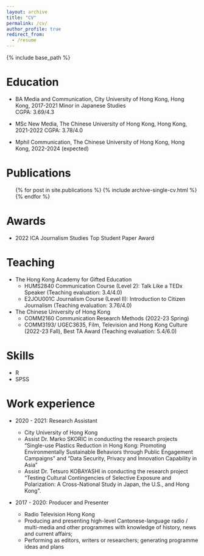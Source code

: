 ```yaml
---
layout: archive
title: "CV"
permalink: /cv/
author_profile: true
redirect_from:
  - /resume
---
```


{% include base_path %}

Education
======
* BA Media and Communication, City University of Hong Kong, Hong Kong, 2017-2021
Minor in Japanese Studies	 
CGPA: 3.69/4.3

* MSc New Media, The Chinese University of Hong Kong, Hong Kong, 2021-2022
CGPA: 3.78/4.0

* Mphil Communication, The Chinese University of Hong Kong, Hong Kong, 2022-2024 (expected)

Publications
======
  <ul>{% for post in site.publications %}
    {% include archive-single-cv.html %}
  {% endfor %}</ul>
  
Awards
======
* 2022 ICA Journalism Studies Top Student Paper Award
 
Teaching
======
* The Hong Kong Academy for Gifted Education
  * HUMS2840 Communication Course (Level 2): Talk Like a TEDx Speaker (Teaching evaluation: 3.4/4.0)
  * E2JOU001C Journalism Course (Level II): Introduction to Citizen Journalism (Teaching evaluation: 3.76/4.0)
* The Chinese University of Hong Kong
  * COMM2160 Communication Research Methods (2022-23 Spring)
  * COMM3193/ UGEC3635, Film, Television and Hong Kong Culture (2022-23 Fall), Best TA Award (Teaching evaluation: 5.4/6.0)  

Skills
======
* R
* SPSS

Work experience
======
* 2020 - 2021: Research Assistant
  * City University of Hong Kong
  * Assist Dr. Marko SKORIC in conducting the research projects “Single-use Plastics Reduction in Hong Kong: Promoting Environmentally Sustainable Behaviors through Public Engagement Campaigns" and “Data Security, Privacy and Innovation Capability in Asia”
  * Assist Dr. Tetsuro KOBAYASHI in conducting the research project “Testing Cultural Contingencies of Selective Exposure and Polarization: A Cross-National Study in Japan, the U.S., and Hong Kong".

* 2017 - 2020: Producer and Presenter
  * Radio Television Hong Kong
  * Producing and presenting high-level Cantonese-language radio / multi-media and other programmes with knowledge of history, news and current affairs;
  * Performing as editors, writers or researchers; generating programme ideas and plans
 
